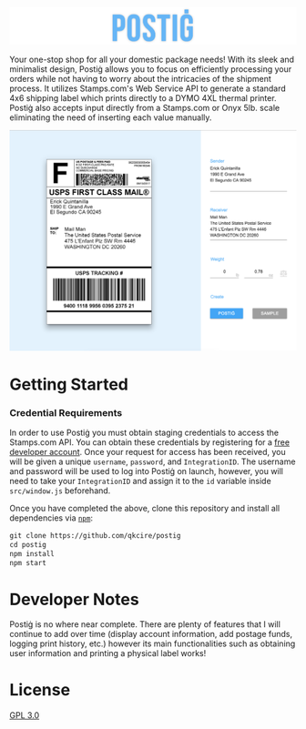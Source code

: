 ![postig logo](./docs/images/title.png?raw=true)

Your one-stop shop for all your domestic package needs! With its sleek and minimalist design, Postiġ allows you to focus on efficiently processing your orders while not having to worry about the intricacies of the shipment process. It utilizes Stamps.com's Web Service API to generate a standard 4x6 shipping label which prints directly to a DYMO 4XL thermal printer. Postiġ also accepts input directly from a Stamps.com or Onyx 5lb. scale eliminating the need of inserting each value manually.

![main screen](./docs/images/main.png?raw=true)

# Getting Started
### Credential Requirements
In order to use Postiġ you must obtain staging credentials to access the Stamps.com API. You can obtain these credentials by registering for a [free developer account](http://developer.stamps.com/developer/). Once your request for access has been received, you will be given a unique `username`, `password`, and `IntegrationID`. The username and password will be used to log into Postiġ on launch, however, you will need to take your `IntegrationID` and assign it to the `id` variable inside `src/window.js` beforehand.

Once you have completed the above, clone this repository and install all dependencies via [`npm`](https://docs.npmjs.com/):
```
git clone https://github.com/qkcire/postig
cd postig
npm install
npm start
```

# Developer Notes
Postiġ is no where near complete. There are plenty of features that I will continue to add over time (display account information, add postage funds, logging print history, etc.) however its main functionalities such as obtaining user information and printing a physical label works!

# License
[GPL 3.0](https://github.com/qkcire/postig/blob/master/LICENSE)
